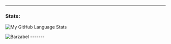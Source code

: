 

-------
### Stats:

![My GitHub Language Stats](https://github-readme-stats.vercel.app/api/top-langs/?username=Barzabel&langs_count=5&theme=blue-green&layout=compact)
<p> <img src="https://github-readme-stats.vercel.app/api?username=Barzabel&show_icons=true&theme=gotham" alt="Barzabel" />
-------

